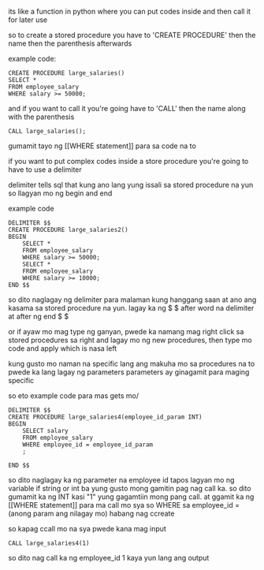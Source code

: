 its like a function in python where you can put codes inside and then call it for later use

so to create a stored procedure you have to 'CREATE PROCEDURE' then the name then the parenthesis afterwards

example code:

```
CREATE PROCEDURE large_salaries()
SELECT *
FROM employee_salary
WHERE salary >= 50000;

```

and if you want to call it you're going have to 'CALL' then the name along with the parenthesis

```
CALL large_salaries();
```

gumamit tayo ng [[WHERE statement]] para sa code na to


if you want to put complex codes inside a store procedure you're going to have to use a delimiter

delimiter tells sql that kung ano lang yung issali sa stored procedure na yun
so llagyan mo ng begin and end

example code

```
DELIMITER $$
CREATE PROCEDURE large_salaries2()
BEGIN
	SELECT *
	FROM employee_salary
	WHERE salary >= 50000;
	SELECT *
	FROM employee_salary
	WHERE salary >= 10000;
END $$

```

so dito naglagay ng delimiter para malaman kung hanggang saan at ano ang kasama sa stored procedure na yun. lagay ka ng $ $ after word na delimiter at after ng end  $ $

or if ayaw mo mag type ng ganyan, pwede ka namang mag right click sa stored procedures sa right and lagay mo ng new procedures, then type mo code and apply which is nasa left


kung gusto mo naman na specific lang ang makuha mo sa procedures na to pwede ka lang lagay ng parameters
parameters ay ginagamit para maging specific

so eto example code para mas gets mo/

```
DELIMITER $$
CREATE PROCEDURE large_salaries4(employee_id_param INT)
BEGIN
	SELECT salary
	FROM employee_salary
	WHERE employee_id = employee_id_param
    ;
	
END $$
```
so dito naglagay ka ng parameter na employee id tapos lagyan mo ng variable if string or int ba yung gusto mong gamitin pag nag call ka. so dito gumamit ka ng INT kasi "1" yung gagamtiin mong pang call.
at ggamit ka ng [[WHERE statement]] para ma call mo sya
so WHERE sa employee_id = (anong param ang nilagay mo) habang nag ccreate

so kapag ccall mo na sya pwede kana mag input

```
CALL large_salaries4(1)
```
so dito nag call ka ng employee_id 1 kaya yun lang ang output